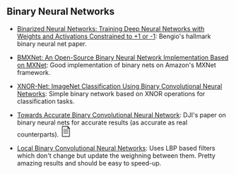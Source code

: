 ## Binary Neural Networks
- [Binarized Neural Networks: Training Deep Neural Networks with Weights and Activations Constrained to +1 or -1](https://arxiv.org/abs/1602.02830): Bengio's hallmark binary neural net paper.

- [BMXNet: An Open-Source Binary Neural Network Implementation Based on MXNet](https://arxiv.org/abs/1705.09864):  Good implementation of binary nets on Amazon's MXNet framework.

- [XNOR-Net: ImageNet Classification Using Binary Convolutional Neural Networks](https://arxiv.org/abs/1603.05279): Simple binary network based on XNOR operations for classification tasks.

- [Towards Accurate Binary Convolutional Neural Network](https://arxiv.org/abs/1711.11294): DJI's paper on binary neural nets for accurate results (as accurate as real counterparts). [<img src="../README/images/logo/document.png" width="24" height="24" />](../PaperSummaries/BNN/ABCNetSummary.pdf) 

- [Local Binary Convolutional Neural Networks](https://arxiv.org/abs/1608.06049): Uses LBP based filters which don't change but update the weighning between them. Pretty amazing results and should be easy to speed-up.
